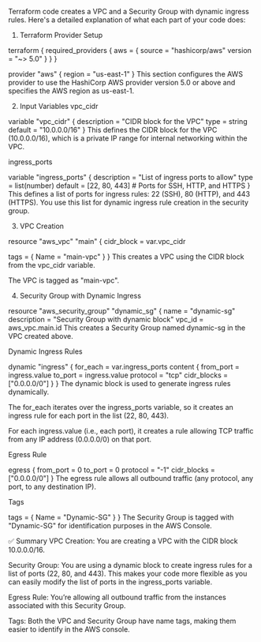 Terraform code creates a VPC and a Security Group with dynamic ingress rules. Here's a detailed explanation of what each part of your code does:

1. Terraform Provider Setup

terraform {
  required_providers {
    aws = {
      source  = "hashicorp/aws"
      version = "~> 5.0"
    }
  }
}

provider "aws" {
  region = "us-east-1"
}
This section configures the AWS provider to use the HashiCorp AWS provider version 5.0 or above and specifies the AWS region as us-east-1.

2. Input Variables
vpc_cidr

variable "vpc_cidr" {
  description = "CIDR block for the VPC"
  type        = string
  default     = "10.0.0.0/16"
}
This defines the CIDR block for the VPC (10.0.0.0/16), which is a private IP range for internal networking within the VPC.

ingress_ports

variable "ingress_ports" {
  description = "List of ingress ports to allow"
  type        = list(number)
  default     = [22, 80, 443]  # Ports for SSH, HTTP, and HTTPS
}
This defines a list of ports for ingress rules: 22 (SSH), 80 (HTTP), and 443 (HTTPS). You use this list for dynamic ingress rule creation in the security group.

3. VPC Creation

resource "aws_vpc" "main" {
  cidr_block = var.vpc_cidr

  tags = {
    Name = "main-vpc"
  }
}
This creates a VPC using the CIDR block from the vpc_cidr variable.

The VPC is tagged as "main-vpc".

4. Security Group with Dynamic Ingress

resource "aws_security_group" "dynamic_sg" {
  name        = "dynamic-sg"
  description = "Security Group with dynamic block"
  vpc_id      = aws_vpc.main.id
This creates a Security Group named dynamic-sg in the VPC created above.

Dynamic Ingress Rules

  dynamic "ingress" {
    for_each = var.ingress_ports
    content {
      from_port   = ingress.value
      to_port     = ingress.value
      protocol    = "tcp"
      cidr_blocks = ["0.0.0.0/0"]
    }
  }
The dynamic block is used to generate ingress rules dynamically.

The for_each iterates over the ingress_ports variable, so it creates an ingress rule for each port in the list (22, 80, 443).

For each ingress.value (i.e., each port), it creates a rule allowing TCP traffic from any IP address (0.0.0.0/0) on that port.

Egress Rule

  egress {
    from_port   = 0
    to_port     = 0
    protocol    = "-1"
    cidr_blocks = ["0.0.0.0/0"]
  }
The egress rule allows all outbound traffic (any protocol, any port, to any destination IP).

Tags

  tags = {
    Name = "Dynamic-SG"
  }
}
The Security Group is tagged with "Dynamic-SG" for identification purposes in the AWS Console.

✅ Summary
VPC Creation: You are creating a VPC with the CIDR block 10.0.0.0/16.

Security Group: You are using a dynamic block to create ingress rules for a list of ports (22, 80, and 443). This makes your code more flexible as you can easily modify the list of ports in the ingress_ports variable.

Egress Rule: You’re allowing all outbound traffic from the instances associated with this Security Group.

Tags: Both the VPC and Security Group have name tags, making them easier to identify in the AWS console.